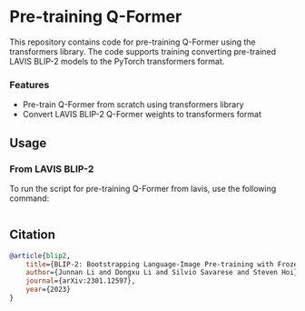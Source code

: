 # Pre-training Q-Former
This repository contains code for pre-training Q-Former using the transformers library. The code supports training converting pre-trained LAVIS BLIP-2 models to the PyTorch transformers format.

### Features

- Pre-train Q-Former from scratch using transformers library
- Convert LAVIS BLIP-2 Q-Former weights to transformers format

## Usage

### From LAVIS BLIP-2
To run the script for pre-training Q-Former from lavis, use the following command:
```
```

## Citation
```bibtex
@article{blip2,
    title={BLIP-2: Bootstrapping Language-Image Pre-training with Frozen Image Encoders and Large Language Models},
    author={Junnan Li and Dongxu Li and Silvio Savarese and Steven Hoi},
    journal={arXiv:2301.12597},
    year={2023}
}
```